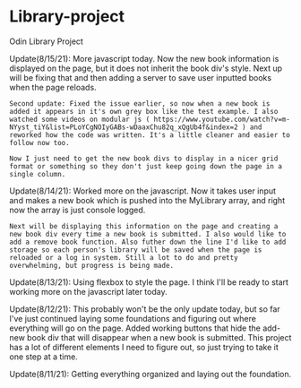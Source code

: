 # Library-project
Odin Library Project

Update(8/15/21):
    More javascript today. Now the new book information is displayed on the page, but it does not inherit the book div's style. Next up will be fixing that and then adding a server to save user inputted books when the page reloads.

    Second update: Fixed the issue earlier, so now when a new book is added it appears in it's own grey box like the test example. I also watched some videos on modular js ( https://www.youtube.com/watch?v=m-NYyst_tiY&list=PLoYCgNOIyGABs-wDaaxChu82q_xQgUb4f&index=2 ) and reworked how the code was written. It's a little cleaner and easier to follow now too. 

    Now I just need to get the new book divs to display in a nicer grid format or something so they don't just keep going down the page in a single column.

Update(8/14/21):
    Worked more on the javascript. Now it takes user input and makes a new book which is pushed into the MyLibrary array, and right now the array is just console logged. 

    Next will be displaying this information on the page and creating a new book div every time a new book is submitted. I also would like to add a remove book function. Also futher down the line I'd like to add storage so each person's library will be saved when the page is reloaded or a log in system. Still a lot to do and pretty overwhelming, but progress is being made.

Update(8/13/21):
    Using flexbox to style the page. I think I'll be ready to start working more on the javascript later today.

Update(8/12/21):
    This probably won't be the only update today, but so far I've just continued laying some foundations and figuring out where everything will go on the page. Added working buttons that hide the add-new book div that will disappear when a new book is submitted. This project has a lot of different elements I need to figure out, so just trying to take it one step at a time.

Update(8/11/21):
    Getting everything organized and laying out the foundation.
